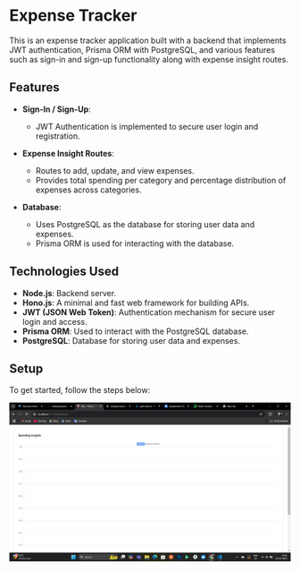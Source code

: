 # Expense Tracker

This is an expense tracker application built with a backend that implements JWT authentication, Prisma ORM with PostgreSQL, and various features such as sign-in and sign-up functionality along with expense insight routes.

## Features

- **Sign-In / Sign-Up**: 
  - JWT Authentication is implemented to secure user login and registration.
  
- **Expense Insight Routes**:
  - Routes to add, update, and view expenses.
  - Provides total spending per category and percentage distribution of expenses across categories.

- **Database**:
  - Uses PostgreSQL as the database for storing user data and expenses.
  - Prisma ORM is used for interacting with the database.

## Technologies Used

- **Node.js**: Backend server.
- **Hono.js**: A minimal and fast web framework for building APIs.
- **JWT (JSON Web Token)**: Authentication mechanism for secure user login and access.
- **Prisma ORM**: Used to interact with the PostgreSQL database.
- **PostgreSQL**: Database for storing user data and expenses.

## Setup

To get started, follow the steps below:

![Screenshot](Screenshot%20(10).png)
